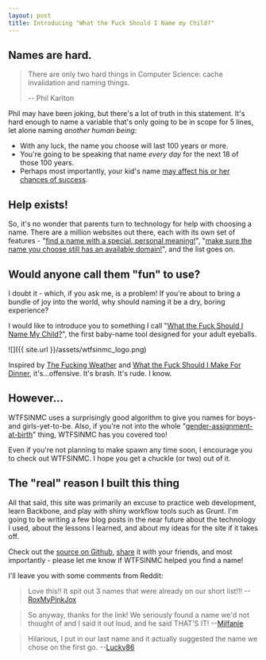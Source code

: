 ```yaml
---
layout: post
title: Introducing "What the Fuck Should I Name my Child?"
---
```


Names are hard.
---------------

> There are only two hard things in Computer Science: cache invalidation and naming things.
>
> -- Phil Karlton

Phil may have been joking, but there's a lot of truth in this statement.  It's hard enough to name a variable that's only going to be in scope for 5 lines, let alone 
naming *another human being*:

+ With any luck, the name you choose will last 100 years or more.
+ You're going to be speaking that name *every day* for the next 18 of those 100 years.
+ Perhaps most importantly, your kid's name [may affect his or her chances of success](http://healthland.time.com/2011/12/02/how-baby-names-affect-your-childs-future/).

Help exists!
------------
So, it's no wonder that parents turn to technology for help with choosing a name.  There are a million websites out there, each with its own set of features - "[find a name with a special, personal meaning!](http://www.babynames.com/)", "[make sure the name you choose still has an available domain!](https://awesomebabyname.com/)", and the list goes on.  

Would anyone call them "fun" to use?
------------------------------------
I doubt it - which, if you ask me, is a problem!  If you're about to bring a bundle of joy into the world, why should naming it be a dry, boring experience?

I would like to introduce you to something I call "[What the Fuck Should I Name My Child?](http://whatthefuckshouldinamemychild.com/)", the first baby-name tool designed for your adult eyeballs.

![]({{ site.url }}/assets/wtfsinmc_logo.png)

Inspired by [The Fucking Weather](http://thefuckingweather.com/) and [What the Fuck Should I Make For Dinner](http://whatthefuckshouldimakefordinner), it's...offensive.  It's brash.  It's rude.  I know.

However...
----------
WTFSINMC uses a surprisingly good algorithm to give you names for boys- and girls-yet-to-be.  Also, if you're not into the whole "[gender-assignment-at-birth](http://www.slate.com/blogs/outward/2014/06/26/infant_gender_assignment_unnecessary_and_potentially_harmful.html)" thing, WTFSINMC has you covered too!

Even if you're not planning to make spawn any time soon, I encourage you to check out WTFSINMC.  I hope you get a chuckle (or two) out of it.

The "real" reason I built this thing
------------------------------------
All that said, this site was primarily an excuse to practice web development, learn Backbone, and play with shiny workflow tools such as Grunt.  I'm going to be writing a few blog posts in the near future about the technology I used, about the lessons I learned, and about my ideas for the site if it takes off.

Check out the [source on Github](https://github.com/mynnx/what-the-fuck-should-i-name-my-child/), [share](https://www.facebook.com/sharer/sharer.php?u=https%3A%2F%2Fwww.facebook.com%2FWTFSINMC%2F&display=popup&ref=plugin) it with your friends, and most importantly - please let me know if WTFSINMC helped you find a name!

I'll leave you with some comments from Reddit:
> Love this!! It spit out 3 names that were already on our short list!!!  --[RoxMyPinkJox](http://www.reddit.com/r/BabyBumps/comments/25yfx9/need_any_help_naming_that_little_human_inside_you/chmdh06)
>

> So anyway, thanks for the link! We seriously found a name we'd not thought of and I said it out loud, and he said THAT'S IT! --[Milfanie](http://www.reddit.com/r/BabyBumps/comments/25yfx9/need_any_help_naming_that_little_human_inside_you/chmg5l9)
>

> Hilarious, I put in our last name and it actually suggested the name we chose on the first go. --[Lucky86](http://www.reddit.com/r/BabyBumps/comments/25yfx9/need_any_help_naming_that_little_human_inside_you/chlznya)
